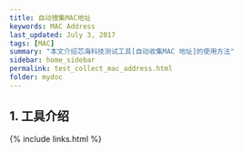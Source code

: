 ```yaml
---
title: 自动搜集MAC地址
keywords: MAC Address
last_updated: July 3, 2017
tags: [MAC]
summary: "本文介绍芯海科技测试工具[自动收集MAC 地址]的使用方法"
sidebar: home_sidebar
permalink: test_collect_mac_address.html
folder: mydoc
---
```


## 1. 工具介绍






{% include links.html %}
